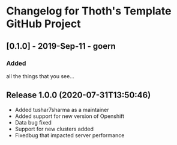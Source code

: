 # Changelog for Thoth's Template GitHub Project

## [0.1.0] - 2019-Sep-11 - goern

### Added

all the things that you see...

## Release 1.0.0 (2020-07-31T13:50:46)
* Added tushar7sharma as a maintainer
* Added support for new version of Openshift
* Data bug fixed
* Support for new clusters added
* Fixedbug that impacted server performance
